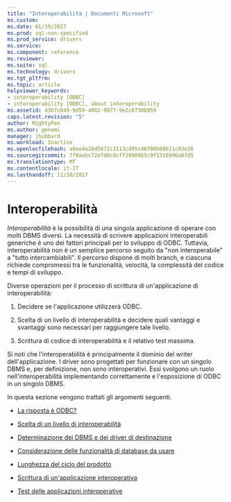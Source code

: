 ```yaml
---
title: "Interoperabilità | Documenti Microsoft"
ms.custom: 
ms.date: 01/19/2017
ms.prod: sql-non-specified
ms.prod_service: drivers
ms.service: 
ms.component: reference
ms.reviewer: 
ms.suite: sql
ms.technology: drivers
ms.tgt_pltfrm: 
ms.topic: article
helpviewer_keywords:
- interoperability [ODBC]
- interoperability [ODBC], about interoperability
ms.assetid: 43b7c849-9d59-4002-9977-9e2c8730b859
caps.latest.revision: "5"
author: MightyPen
ms.author: genemi
manager: jhubbard
ms.workload: Inactive
ms.openlocfilehash: a8ee4a2bd5672c3113c495c46f00b88b11c03e26
ms.sourcegitcommit: 7f8aebc72e7d0c8cff3990865c9f1316996a67d5
ms.translationtype: MT
ms.contentlocale: it-IT
ms.lasthandoff: 11/20/2017
---
```

# <a name="interoperability"></a>Interoperabilità
*Interoperabilità* è la possibilità di una singola applicazione di operare con molti DBMS diversi. La necessità di scrivere applicazioni interoperabili generiche è uno dei fattori principali per lo sviluppo di ODBC. Tuttavia, interoperabilità non è un semplice percorso seguito da "non interoperabile" a "tutto intercambiabili". Il percorso dispone di molti branch, e ciascuna richiede compromessi tra le funzionalità, velocità, la complessità del codice e tempi di sviluppo.  
  
 Diverse operazioni per il processo di scrittura di un'applicazione di interoperabilità:  
  
1.  Decidere se l'applicazione utilizzerà ODBC.  
  
2.  Scelta di un livello di interoperabilità e decidere quali vantaggi e svantaggi sono necessari per raggiungere tale livello.  
  
3.  Scrittura di codice di interoperabilità e il relativo test massima.  
  
 Si noti che l'interoperabilità è principalmente il dominio del writer dell'applicazione. I driver sono progettati per funzionare con un singolo DBMS e, per definizione, non sono interoperativi. Essi svolgono un ruolo nell'interoperabilità implementando correttamente e l'esposizione di ODBC in un singolo DBMS.  
  
 In questa sezione vengono trattati gli argomenti seguenti.  
  
-   [La risposta è ODBC?](../../../odbc/reference/develop-app/is-odbc-the-answer.md)  
  
-   [Scelta di un livello di interoperabilità](../../../odbc/reference/develop-app/choosing-a-level-of-interoperability.md)  
  
-   [Determinazione dei DBMS e dei driver di destinazione](../../../odbc/reference/develop-app/determining-the-target-dbmss-and-drivers.md)  
  
-   [Considerazione delle funzionalità di database da usare](../../../odbc/reference/develop-app/considering-database-features-to-use.md)  
  
-   [Lunghezza del ciclo del prodotto](../../../odbc/reference/develop-app/length-of-the-product-cycle.md)  
  
-   [Scrittura di un'applicazione interoperativa](../../../odbc/reference/develop-app/writing-an-interoperable-application.md)  
  
-   [Test delle applicazioni interoperative](../../../odbc/reference/develop-app/testing-interoperable-applications.md)
